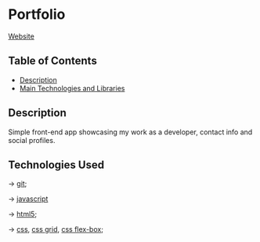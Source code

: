 # Portfolio
[Website](http://kutkurov.surge.sh/)

## Table of Contents

- [Description](#description)
- [Main Technologies and Libraries](#technologies-used)










## Description

Simple front-end app showcasing my work as a developer, contact info and social profiles.





## Technologies Used

-> [git](https://git-scm.com/doc);

-> [javascript](https://www.javascript.com/)

-> [html5](https://www.w3.org/html/);

-> [css](https://www.w3.org/Style/CSS/), [css grid](https://www.w3.org/TR/css-grid/), [css flex-box](https://www.w3.org/TR/css-flexbox/);